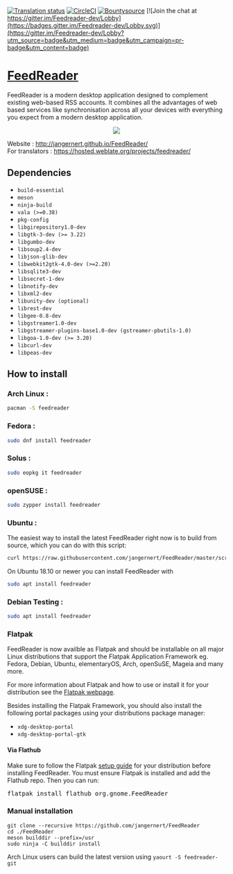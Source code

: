 [![Translation status](https://hosted.weblate.org/widgets/feedreader/-/svg-badge.svg)](https://hosted.weblate.org/engage/feedreader/?utm_source=widget) [![CircleCI](https://circleci.com/gh/jangernert/FeedReader.svg?style=shield)](https://circleci.com/gh/jangernert/FeedReader) [![Bountysource](https://img.shields.io/bountysource/team/jangernert-feedreader/activity.svg)](https://www.bountysource.com/teams/jangernert-feedreader/issues) [![Join the chat at https://gitter.im/Feedreader-dev/Lobby](https://badges.gitter.im/Feedreader-dev/Lobby.svg)](https://gitter.im/Feedreader-dev/Lobby?utm_source=badge&utm_medium=badge&utm_campaign=pr-badge&utm_content=badge)


# [FeedReader](http://jangernert.github.io/FeedReader/)

FeedReader is a modern desktop application designed to complement existing web-based RSS accounts. It combines all the advantages of web based services like synchronisation across all your devices with everything you expect from a modern desktop application.


<div style="text-align:center"><img src ="https://raw.githubusercontent.com/jangernert/feedreader/gh-pages/images/gallery/Screenshot4.png" /></div>

Website : http://jangernert.github.io/FeedReader/<br/>
For translators : https://hosted.weblate.org/projects/feedreader/



## Dependencies
- `build-essential`
- `meson`
- `ninja-build`
- `vala (>=0.38)`
- `pkg-config`
- `libgirepository1.0-dev`
- `libgtk-3-dev (>= 3.22)`
- `libgumbo-dev`
- `libsoup2.4-dev`
- `libjson-glib-dev`
- `libwebkit2gtk-4.0-dev (>=2.20)`
- `libsqlite3-dev`
- `libsecret-1-dev`
- `libnotify-dev`
- `libxml2-dev`
- `libunity-dev (optional)`
- `librest-dev`
- `libgee-0.8-dev`
- `libgstreamer1.0-dev`
- `libgstreamer-plugins-base1.0-dev (gstreamer-pbutils-1.0)`
- `libgoa-1.0-dev (>= 3.20)`
- `libcurl-dev`
- `libpeas-dev`


## How to install
### Arch Linux : <br/>
```bash
pacman -S feedreader
```
### Fedora : <br/>
```bash
sudo dnf install feedreader
```
### Solus : <br/>
```bash
sudo eopkg it feedreader
```

### openSUSE : <br/>
```bash
sudo zypper install feedreader
```

### Ubuntu : <br/>
The easiest way to install the latest FeedReader right now is to build from source, which you can do with this script:
```bash
curl https://raw.githubusercontent.com/jangernert/FeedReader/master/scripts/install_ubuntu.sh | bash 
```

On Ubuntu 18.10 or newer you can install FeedReader with
```bash
sudo apt install feedreader
```

### Debian Testing : <br/>
```bash
sudo apt install feedreader
```

### Flatpak

FeedReader is now availble as Flatpak and should be installable on all major Linux distributions that support the Flatpak Application Framework eg. Fedora, Debian, Ubuntu, elementaryOS, Arch, openSuSE, Mageia and many more.

For more information about Flatpak and how to use or install it for your distribution see the [Flatpak webpage](http://flatpak.org).

Besides installing the Flatpak Framework, you should also install the following portal packages using your distributions package manager:
- `xdg-desktop-portal`
- `xdg-desktop-portal-gtk`

#### Via Flathub
Make sure to follow the Flatpak [setup guide](https://flatpak.org/setup/) for your distribution before installing FeedReader. You must ensure Flatpak is installed and add the Flathub repo. Then you can run:
<pre>
flatpak install flathub org.gnome.FeedReader
</pre>


### Manual installation
```
git clone --recursive https://github.com/jangernert/FeedReader
cd ./FeedReader
meson builddir --prefix=/usr
sudo ninja -C builddir install
```
Arch Linux users can build the latest version using `yaourt -S feedreader-git`
